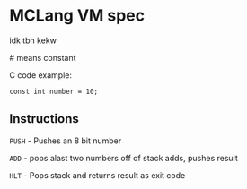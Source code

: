 # MCLang VM spec
idk tbh kekw

\# means constant 

C code example:

` const int number = 10; `

## Instructions

`PUSH` - Pushes an 8 bit number

`ADD`  - pops alast two numbers off of stack adds, pushes result

`HLT`  - Pops stack and returns result as exit code